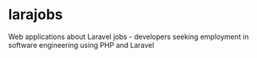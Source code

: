 # larajobs
Web applications about Laravel jobs - developers seeking employment in software engineering using PHP and Laravel
